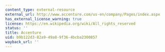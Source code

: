 ```yaml
---
content_type: external-resource
external_url: http://www.accenture.com/us-en/company/Pages/index.aspx
has_external_license_warning: true
license: https://en.wikipedia.org/wiki/All_rights_reserved
status: ''
title: Accenture
uid: b9b122d3-82a9-49a8-9f36-4bcba2300857
wayback_url: ''
---
```

